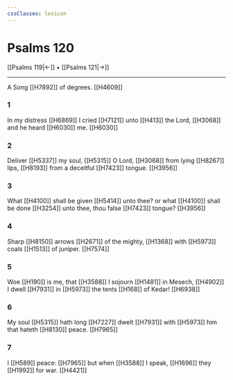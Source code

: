 ```yaml
---
cssClasses: lexicon
---
```

# Psalms 120

[[Psalms 119|←]] • [[Psalms 121|→]]

---

A Song [[H7892]] of degrees. [[H4609]]

### 1
In my distress [[H6869]] I cried [[H7121]] unto [[H413]] the Lord, [[H3068]] and he heard [[H6030]] me. [[H6030]]

### 2
Deliver [[H5337]] my soul, [[H5315]] O Lord, [[H3068]] from lying [[H8267]] lips, [[H8193]] from a deceitful [[H7423]] tongue. [[H3956]]

### 3
What [[H4100]] shall be given [[H5414]] unto thee? or what [[H4100]] shall be done [[H3254]] unto thee, thou false [[H7423]] tongue? [[H3956]]

### 4
Sharp [[H8150]] arrows [[H2671]] of the mighty, [[H1368]] with [[H5973]] coals [[H1513]] of juniper. [[H7574]]

### 5
Woe [[H190]] is me, that [[H3588]] I sojourn [[H1481]] in Mesech, [[H4902]] I dwell [[H7931]] in [[H5973]] the tents [[H168]] of Kedar! [[H6938]]

### 6
My soul [[H5315]] hath long [[H7227]] dwelt [[H7931]] with [[H5973]] him that hateth [[H8130]] peace. [[H7965]]

### 7
I [[H589]] peace: [[H7965]] but when [[H3588]] I speak, [[H1696]] they [[H1992]] for war. [[H4421]]